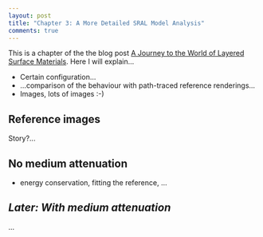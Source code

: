 ```yaml
---
layout: post
title: "Chapter 3: A More Detailed SRAL Model Analysis"
comments: true
---
```


This is a chapter of the the blog post [A Journey to the World of Layered Surface Materials](a-journey-to-the-world-of-layered-surface-materials.html). Here I will explain...

- Certain configuration...
- ...comparison of the behaviour with path-traced reference renderings...
- Images, lots of images :-)

## Reference images

Story?...

## No medium attenuation

- energy conservation, fitting the reference, ...

## *Later: With medium attenuation*

...
